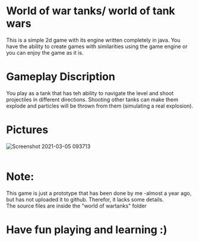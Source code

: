 # World of war tanks/ world of tank wars

This is a simple 2d game with its engine written completely in java. You have the ability to create games with similarities using the game engine or you can enjoy the game as it is.

# Gameplay Discription
 
You play as a tank that has teh ability to navigate the level and shoot projectiles in different directions. Shooting other tanks can make them explode and particles will be thrown from them (simulating a real explosion).

# Pictures

![Screenshot 2021-03-05 093713](https://user-images.githubusercontent.com/48254077/110089557-8da68900-7d96-11eb-9664-f033db5feff6.png)
<br/> <br/> 


# Note:

This game is just a prototype that has been done by me -almost a year ago, but has not uploaded it to github. Therefor, it lacks some details. 
<br/>
The source files are inside the "world of wartanks" folder


# Have fun playing and learning :)
